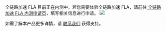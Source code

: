 全链路加速 FLA 目前正在内测中，若您需要体验全链路加速 FLA，请前往[ 全链路加速 FLA  内测申请页](https://cloud.tencent.com/apply/p/5yhsncp7q3)，填写相关信息进行申请。
![](https://qcloudimg.tencent-cloud.cn/raw/253138f9bdd159ba6a1d30c4be9656b5.png)

如需了解本产品更多详情，请 [联系我们](https://cloud.tencent.com/document/product/1540/66037) 获得支持。
